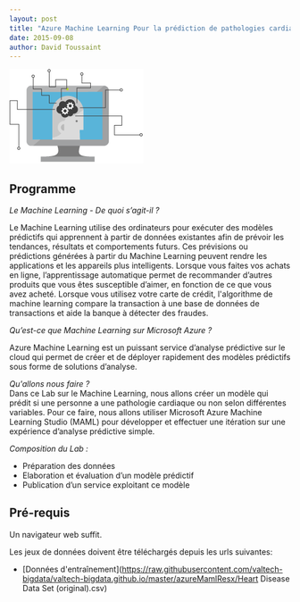 ```yaml
---
layout: post
title: "Azure Machine Learning Pour la prédiction de pathologies cardiaques"
date: 2015-09-08
author: David Toussaint
---
```


![R](/images/AzureMaml.png)

## Programme

_Le Machine Learning - De quoi s’agit-il ?_  

Le Machine Learning utilise des ordinateurs pour exécuter des modèles prédictifs qui apprennent à partir de données existantes afin de prévoir les tendances, résultats et comportements futurs.
Ces prévisions ou prédictions générées à partir du Machine Learning peuvent rendre les applications et les appareils plus intelligents. Lorsque vous faites vos achats en ligne, l’apprentissage automatique permet de recommander d’autres produits que vous êtes susceptible d’aimer, en fonction de ce que vous avez acheté. Lorsque vous utilisez votre carte de crédit, l'algorithme de machine learning compare la transaction à une base de données de transactions et aide la banque à détecter des fraudes.  

_Qu’est-ce que Machine Learning sur Microsoft Azure ?_  

Azure Machine Learning est un puissant service d’analyse prédictive sur le cloud qui permet de créer et de déployer rapidement des modèles prédictifs sous forme de solutions d’analyse.  

_Qu'allons nous faire ?_  
Dans ce Lab sur le Machine Learning, nous allons créer un modèle qui prédit si une personne a une pathologie cardiaque ou non selon différentes variables. Pour ce faire, nous allons utiliser Microsoft Azure Machine Learning Studio (MAML) pour développer et effectuer une itération sur une expérience d’analyse prédictive simple.

_Composition du Lab :_  
* Préparation des données  
* Elaboration et évaluation d’un modèle prédictif  
* Publication d’un service exploitant ce modèle


## Pré-requis

Un navigateur web suffit.

Les jeux de données doivent être téléchargés depuis les urls suivantes:

* [Données d'entraînement](https://raw.githubusercontent.com/valtech-bigdata/valtech-bigdata.github.io/master/azureMamlResx/Heart Disease Data Set (original).csv)



